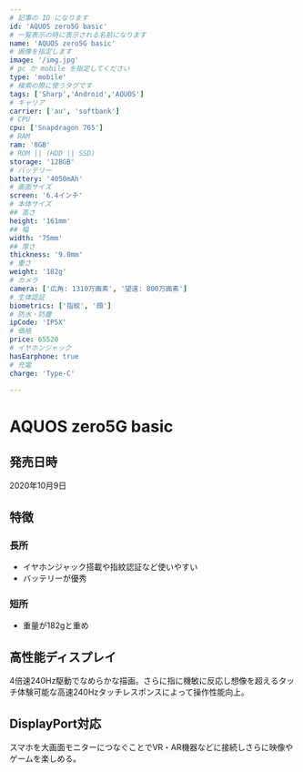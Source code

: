 ```yaml
---
# 記事の ID になります
id: 'AQUOS zero5G basic'
# 一覧表示の時に表示される名前になります
name: 'AQUOS zero5G basic'
# 画像を指定します
image: '/img.jpg'
# pc か mobile を指定してください
type: 'mobile'
# 検索の際に使うタグです
tags: ['Sharp','Android','AQUOS']
# キャリア
carrier: ['au', 'softbank']
# CPU
cpu: ['Snapdragon 765']
# RAM
ram: '8GB'
# ROM || (HDD || SSD)
storage: '128GB'
# バッテリー
battery: '4050mAh'
# 画面サイズ
screen: '6.4インチ'
# 本体サイズ
## 高さ
height: '161mm'
## 幅
width: '75mm'
## 厚さ
thickness: '9.0mm'
# 重さ
weight: '182g'
# カメラ
camera: ['広角: 1310万画素', '望遠: 800万画素']
# 生体認証
biometrics: ['指紋', '顔']
# 防水・防塵
ipCode: 'IP5X'
# 価格
price: 65520
# イヤホンジャック
hasEarphone: true
# 充電
charge: 'Type-C'

---
```


# AQUOS zero5G basic

## 発売日時
2020年10月9日
  
## 特徴

### 長所
- イヤホンジャック搭載や指紋認証など使いやすい
- バッテリーが優秀
### 短所
- 重量が182gと重め

## 高性能ディスプレイ

4倍速240Hz駆動でなめらかな描画。さらに指に機敏に反応し想像を超えるタッチ体験可能な高速240Hzタッチレスポンスによって操作性能向上。

## DisplayPort対応

スマホを大画面モニターにつなぐことでVR・AR機器などに接続しさらに映像やゲームを楽しめる。
